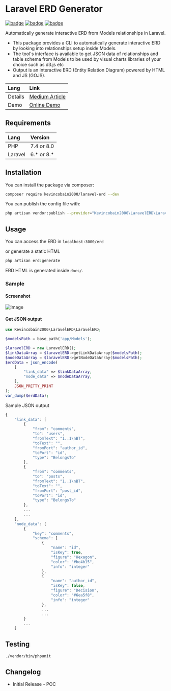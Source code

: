 # Laravel ERD Generator

[![badge](https://coveritup.app/embed/kevincobain2000/laravel-erd?branch=develop&type=coverage&camo=1694931238890)](https://coveritup.app/kevincobain2000/laravel-erd)
[![badge](https://coveritup.app/embed/kevincobain2000/laravel-erd?branch=develop&type=php-vendor-size&camo=1694931238890)](https://coveritup.app/kevincobain2000/laravel-erd)
[![badge](https://coveritup.app/embed/kevincobain2000/laravel-erd?branch=develop&type=composer-dependencies&camo=1694931238890)](https://coveritup.app/kevincobain2000/laravel-erd)


Automatically generate interactive ERD from Models relationships in Laravel.
- This package provides a CLI to automatically generate interactive ERD by looking into relationships setup inside Models.
- The tool's interface is available to get JSON data of relationships and table schema from Models to be used by visual charts libraries of your choice such as d3.js etc
- Output is an interactive ERD (Entity Relation Diagram) powered by HTML and JS (GOJS).


| Lang    | Link                                                                                                                                   |
| :------ | :------------------------------------------------------------------------------------------------------------------------------------- |
| Details | [Medium Article](https://medium.com/web-developer/laravel-automatically-generate-interactive-erd-from-eloquent-relations-83fe65440716) |
| Demo    | [Online Demo](https://kevincobain2000.github.io/laravel-blog/erd/)                                                                     |


## Requirements

| Lang    | Version    |
| :------ | :--------- |
| PHP     | 7.4 or 8.0 |
| Laravel | 6.* or 8.* |

## Installation

You can install the package via composer:

```bash
composer require kevincobain2000/laravel-erd --dev
```


You can publish the config file with:

```bash
php artisan vendor:publish --provider="Kevincobain2000\LaravelERD\LaravelERDServiceProvider"
```

## Usage

You can access the ERD in ``localhost:3000/erd``

or generate a static HTML

```php
php artisan erd:generate
```

ERD HTML is generated inside ``docs/``.

### Sample

#### Screenshot

![Image](https://i.imgur.com/tYk1CuC.png)

#### Get JSON output

```php
use Kevincobain2000\LaravelERD\LaravelERD;

$modelsPath = base_path('app/Models');

$laravelERD = new LaravelERD();
$linkDataArray = $laravelERD->getLinkDataArray($modelsPath);
$nodeDataArray = $laravelERD->getNodeDataArray($modelsPath);
$erdData = json_encode(
    [
        "link_data" => $linkDataArray,
        "node_data" => $nodeDataArray,
    ],
    JSON_PRETTY_PRINT
);
var_dump($erdData);
```

Sample JSON output

```js
{
    "link_data": [
        {
            "from": "comments",
            "to": "users",
            "fromText": "1..1\nBT",
            "toText": "",
            "fromPort": "author_id",
            "toPort": "id",
            "type": "BelongsTo"
        },
        {
            "from": "comments",
            "to": "posts",
            "fromText": "1..1\nBT",
            "toText": "",
            "fromPort": "post_id",
            "toPort": "id",
            "type": "BelongsTo"
        },
        ...
        ...
    ],
    "node_data": [
        {
            "key": "comments",
            "schema": [
                {
                    "name": "id",
                    "isKey": true,
                    "figure": "Hexagon",
                    "color": "#be4b15",
                    "info": "integer"
                },
                {
                    "name": "author_id",
                    "isKey": false,
                    "figure": "Decision",
                    "color": "#6ea5f8",
                    "info": "integer"
                },
                ...
                ...
        }
        ...
    ]

```

## Testing

```bash
./vendor/bin/phpunit
```

## Changelog

- Initial Release - POC
